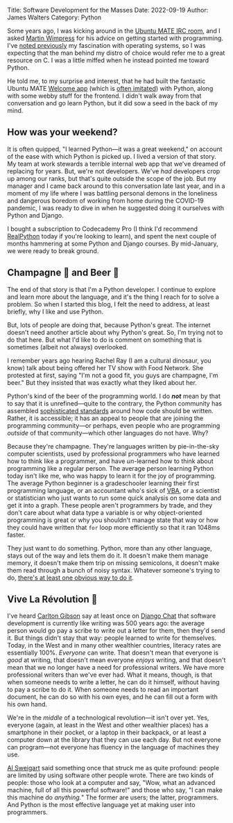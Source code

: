 Title: Software Development for the Masses
Date: 2022-09-19 
Author: James Walters
Category: Python

Some years ago, I was kicking around in the [Ubuntu MATE IRC room](https://ubuntu-mate.org/irc/), and I asked [Martin Wimpress](https://wimpress.com/) for his advice on getting started with programming. I've [noted previously]({filename}linux-grandpa-1.md) my fascination with operating systems, so I was expecting that the man behind my distro of choice would refer me to a great resource on C. I was a little miffed when he instead pointed me toward Python.

He told me, to my surprise and interest, that he had built the fantastic Ubuntu MATE [Welcome app](https://ubuntu-mate.org/features/welcome/) (which is [often imitated](https://ubuntubudgie.org/)) with Python, along with some webby stuff for the frontend. I didn't walk away from that conversation and go learn Python, but it did sow a seed in the back of my mind.

## How was your weekend?

It is often quipped, "I learned Python&mdash;it was a great weekend," on account of the ease with which Python is picked up. I lived a version of that story. My team at work stewards a terrible internal web app that we've dreamed of replacing for years. But, we're not developers. We've _had_ developers crop up among our ranks, but that's quite outside the scope of the job. But my manager and I came back around to this conversation late last year, and in a moment of my life where I was battling personal demons in the loneliness and dangerous boredom of working from home during the COVID-19 pandemic, I was ready to dive in when he suggested doing it ourselves with Python and Django.

I bought a subscription to Codecademy Pro (I think I'd recommend [RealPython](https://realpython.com/) today if you're looking to learn), and spent the next couple of months hammering at some Python and Django courses. By mid-January, we were ready to break ground.

## Champagne 🍾 and Beer 🍺

The end of that story is that I'm a Python developer. I continue to explore and learn more about the language, and it's the thing I reach for to solve a problem. So when I started this blog, I felt the need to address, at least briefly, why I like and use Python.

But, lots of people are doing that, because Python's great. The internet doesn't need another article about why Python's great. So, I'm trying not to do that here. But what I'd like to do is comment on something that is sometimes (albeit not always) overlooked.

I remember years ago hearing Rachel Ray (I am a cultural dinosaur, you know) talk about being offered her TV show with Food Network. She protested at first, saying "I'm not a good fit, you guys are champagne, I'm beer." But they insisted that was exactly what they liked about her.

Python's kind of the beer of the programming world. I do ***not*** mean by that to say that it is unrefined&mdash;quite to the contrary, the Python community has assembled [sophisticated standards](https://en.wikipedia.org/wiki/Python_(programming_language)#Design_philosophy_and_features) around how code should be written. Rather, it is accessible; it has an appeal to people that are joining the programming community&mdash;or perhaps, even people who are programming *outside* of that community&mdash;which other languages do not have. Why?

Because they're champagne. They're languages written by pie-in-the-sky computer scientists, used by professional programmers who have learned how to think like a programmer, and have <em>un-</em>learned how to think about programming like a regular person. The average person learning Python today isn't like me, who was happy to learn it for the joy of programming. The average Python beginner is a gradeschooler learning their first programming language, or an accountant who's sick of [VBA](https://en.wikipedia.org/wiki/Visual_Basic_for_Applications), or a scientist or statistician who just wants to run some quick analysis on some data and get it into a graph. These people aren't programmers by trade, and they don't care about what data type a variable is or why object-oriented programming is great or why you shouldn't manage state that way or how they could have written that `for` loop more efficiently so that it ran 1048ms faster.

They just want to do something. Python, more than any other language, stays out of the way and lets them do it. It doesn't make them manage memory, it doesn't make them trip on missing semicolons, it doesn't make them read through a bunch of noisy syntax. Whatever someone's trying to do, [there's at least one obvious way to do it](https://peps.python.org/pep-0020/). 

## Vive La Révolution 🏁

I've heard [Carlton Gibson](https://noumenal.es/) say at least once on [Django Chat](https://djangochat.com/) that software development is currently like writing was 500 years ago: the average person would go pay a scribe to write out a letter for them, then they'd send it. But things didn't stay that way: people learned to write for themselves. Today, in the West and in many other wealthier countries, literacy rates are essentially 100%. _Everyone_ can write. That doesn't mean that everyone is _good_ at writing, that doesn't mean everyone _enjoys_ writing, and that doesn't mean that we no longer have a need for professional writers. We have more professional writers than we've ever had. What it means, though, is that when someone needs to write a letter, he can do it himself, without having to pay a scribe to do it. When someone needs to read an important document, he can do so with his own eyes, and he can fill out a form with his own hand.

We're in the _middle_ of a technological revolution&mdash;it isn't over yet. Yes, everyone (again, at least in the West and other wealthier places) has a smartphone in their pocket, or a laptop in their backpack, or at least a computer down at the library that they can use each day. But not everyone can program&mdash;not everyone has fluency in the language of machines they use.

[Al Sweigart](https://alsweigart.com/) said something once that struck me as quite profound: people are limited by using software other people wrote. There are two kinds of people: those who look at a computer and say, "Wow, what an advanced machine, full of all this powerful software!" and those who say, "I can make this machine do _anything._" The former are users; the latter, programmers. And Python is the most effective language yet at making user into programmers.

